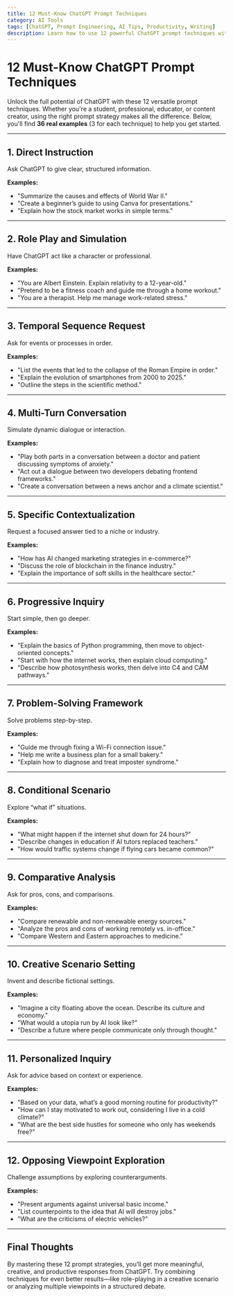 ```yaml
---
title: 12 Must-Know ChatGPT Prompt Techniques
category: AI Tools
tags: [ChatGPT, Prompt Engineering, AI Tips, Productivity, Writing]
description: Learn how to use 12 powerful ChatGPT prompt techniques with 36 ready-to-use examples for better results in learning, creativity, productivity, and problem-solving.
---
```


# 12 Must-Know ChatGPT Prompt Techniques

Unlock the full potential of ChatGPT with these 12 versatile prompt techniques. Whether you're a student, professional, educator, or content creator, using the right prompt strategy makes all the difference. Below, you'll find **36 real examples** (3 for each technique) to help you get started.

---

## 1. **Direct Instruction**
Ask ChatGPT to give clear, structured information.

**Examples:**
- "Summarize the causes and effects of World War II."
- "Create a beginner’s guide to using Canva for presentations."
- "Explain how the stock market works in simple terms."

---

## 2. **Role Play and Simulation**
Have ChatGPT act like a character or professional.

**Examples:**
- "You are Albert Einstein. Explain relativity to a 12-year-old."
- "Pretend to be a fitness coach and guide me through a home workout."
- "You are a therapist. Help me manage work-related stress."

---

## 3. **Temporal Sequence Request**
Ask for events or processes in order.

**Examples:**
- "List the events that led to the collapse of the Roman Empire in order."
- "Explain the evolution of smartphones from 2000 to 2025."
- "Outline the steps in the scientific method."

---

## 4. **Multi-Turn Conversation**
Simulate dynamic dialogue or interaction.

**Examples:**
- "Play both parts in a conversation between a doctor and patient discussing symptoms of anxiety."
- "Act out a dialogue between two developers debating frontend frameworks."
- "Create a conversation between a news anchor and a climate scientist."

---

## 5. **Specific Contextualization**
Request a focused answer tied to a niche or industry.

**Examples:**
- "How has AI changed marketing strategies in e-commerce?"
- "Discuss the role of blockchain in the finance industry."
- "Explain the importance of soft skills in the healthcare sector."

---

## 6. **Progressive Inquiry**
Start simple, then go deeper.

**Examples:**
- "Explain the basics of Python programming, then move to object-oriented concepts."
- "Start with how the internet works, then explain cloud computing."
- "Describe how photosynthesis works, then delve into C4 and CAM pathways."

---

## 7. **Problem-Solving Framework**
Solve problems step-by-step.

**Examples:**
- "Guide me through fixing a Wi-Fi connection issue."
- "Help me write a business plan for a small bakery."
- "Explain how to diagnose and treat imposter syndrome."

---

## 8. **Conditional Scenario**
Explore “what if” situations.

**Examples:**
- "What might happen if the internet shut down for 24 hours?"
- "Describe changes in education if AI tutors replaced teachers."
- "How would traffic systems change if flying cars became common?"

---

## 9. **Comparative Analysis**
Ask for pros, cons, and comparisons.

**Examples:**
- "Compare renewable and non-renewable energy sources."
- "Analyze the pros and cons of working remotely vs. in-office."
- "Compare Western and Eastern approaches to medicine."

---

## 10. **Creative Scenario Setting**
Invent and describe fictional settings.

**Examples:**
- "Imagine a city floating above the ocean. Describe its culture and economy."
- "What would a utopia run by AI look like?"
- "Describe a future where people communicate only through thought."

---

## 11. **Personalized Inquiry**
Ask for advice based on context or experience.

**Examples:**
- "Based on your data, what’s a good morning routine for productivity?"
- "How can I stay motivated to work out, considering I live in a cold climate?"
- "What are the best side hustles for someone who only has weekends free?"

---

## 12. **Opposing Viewpoint Exploration**
Challenge assumptions by exploring counterarguments.

**Examples:**
- "Present arguments against universal basic income."
- "List counterpoints to the idea that AI will destroy jobs."
- "What are the criticisms of electric vehicles?"

---

## Final Thoughts

By mastering these 12 prompt strategies, you’ll get more meaningful, creative, and productive responses from ChatGPT. Try combining techniques for even better results—like role-playing in a creative scenario or analyzing multiple viewpoints in a structured debate.

